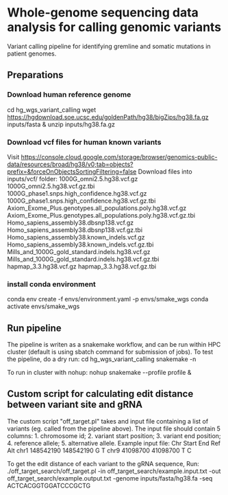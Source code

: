 # Whole-genome sequencing data analysis for calling genomic variants
Variant calling pipeline for identifying gremline and somatic mutations in patient genomes. 

## Preparations 
### Download human reference genome
cd hg_wgs_variant_calling
wget https://hgdownload.soe.ucsc.edu/goldenPath/hg38/bigZips/hg38.fa.gz inputs/fasta & unzip inputs/hg38.fa.gz

### Download vcf files for human known variants
Visit https://console.cloud.google.com/storage/browser/genomics-public-data/resources/broad/hg38/v0;tab=objects?prefix=&forceOnObjectsSortingFiltering=false
Download files into inputs/vcf/ folder:
1000G_omni2.5.hg38.vcf.gz
1000G_omni2.5.hg38.vcf.gz.tbi
1000G_phase1.snps.high_confidence.hg38.vcf.gz
1000G_phase1.snps.high_confidence.hg38.vcf.gz.tbi
Axiom_Exome_Plus.genotypes.all_populations.poly.hg38.vcf.gz
Axiom_Exome_Plus.genotypes.all_populations.poly.hg38.vcf.gz.tbi
Homo_sapiens_assembly38.dbsnp138.vcf.gz
Homo_sapiens_assembly38.dbsnp138.vcf.gz.tbi
Homo_sapiens_assembly38.known_indels.vcf.gz
Homo_sapiens_assembly38.known_indels.vcf.gz.tbi
Mills_and_1000G_gold_standard.indels.hg38.vcf.gz
Mills_and_1000G_gold_standard.indels.hg38.vcf.gz.tbi
hapmap_3.3.hg38.vcf.gz
hapmap_3.3.hg38.vcf.gz.tbi

### install conda environment
conda env create -f envs/environment.yaml -p envs/smake_wgs
conda activate envs/smake_wgs

## Run pipeline
The pipeline is writen as a snakemake workflow, and can be run within HPC cluster (default is using sbatch command for submission of jobs). 
To test the pipeline, do a dry run: 
cd hg_wgs_variant_calling
snakemake -n

To run in cluster with nohup:
nohup snakemake --profile profile &

## Custom script for calculating edit distance between variant site and gRNA
The custom script "off_target.pl" takes and input file containing a list of variants (eg. called from the pipeline above). The input file should contain 5 columns: 1. chromosome id; 2. variant start position; 3. variant end position; 4. reference allele; 5. alternative allele. 
Example input file: 
Chr	Start	End	Ref	Alt
chr1	148542190	148542190	G	T
chr9	41098700	41098700	T	C

To get the edit distance of each variant to the gRNA sequence, Run:
./off_target_search/off_target.pl -in off_target_search/example.input.txt -out off_target_search/example.output.txt -genome inputs/fasta/hg38.fa -seq ACTCACGGTGGATCCCGCTG